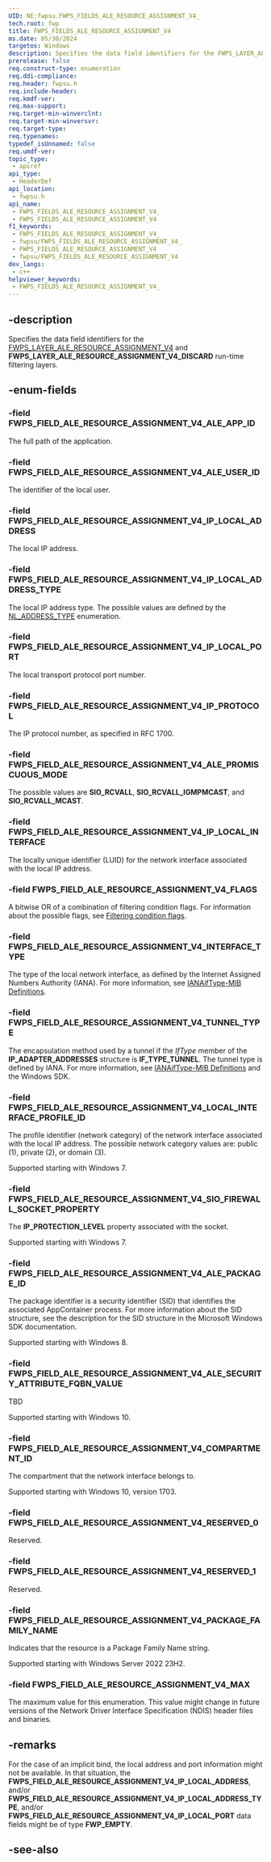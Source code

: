 ```yaml
---
UID: NE:fwpsu.FWPS_FIELDS_ALE_RESOURCE_ASSIGNMENT_V4_
tech.root: fwp
title: FWPS_FIELDS_ALE_RESOURCE_ASSIGNMENT_V4
ms.date: 05/30/2024
targetos: Windows
description: Specifies the data field identifiers for the FWPS_LAYER_ALE_RESOURCE_ASSIGNMENT_V4 and FWPS_LAYER_ALE_RESOURCE_ASSIGNMENT_V4_DISCARD run-time filtering layers.
prerelease: false
req.construct-type: enumeration
req.ddi-compliance: 
req.header: fwpsu.h
req.include-header: 
req.kmdf-ver: 
req.max-support: 
req.target-min-winverclnt: 
req.target-min-winversvr: 
req.target-type: 
req.typenames: 
typedef_isUnnamed: false
req.umdf-ver: 
topic_type:
 - apiref
api_type:
 - HeaderDef
api_location:
 - fwpsu.h
api_name:
 - FWPS_FIELDS_ALE_RESOURCE_ASSIGNMENT_V4_
 - FWPS_FIELDS_ALE_RESOURCE_ASSIGNMENT_V4
f1_keywords:
 - FWPS_FIELDS_ALE_RESOURCE_ASSIGNMENT_V4_
 - fwpsu/FWPS_FIELDS_ALE_RESOURCE_ASSIGNMENT_V4_
 - FWPS_FIELDS_ALE_RESOURCE_ASSIGNMENT_V4
 - fwpsu/FWPS_FIELDS_ALE_RESOURCE_ASSIGNMENT_V4
dev_langs:
 - c++
helpviewer_keywords:
 - FWPS_FIELDS_ALE_RESOURCE_ASSIGNMENT_V4_
---
```


## -description

Specifies the data field identifiers for the [FWPS_LAYER_ALE_RESOURCE_ASSIGNMENT_V4](./ne-fwpsu-fwps_builtin_layers.md) and **FWPS_LAYER_ALE_RESOURCE_ASSIGNMENT_V4_DISCARD** run-time filtering layers.

## -enum-fields

### -field FWPS_FIELD_ALE_RESOURCE_ASSIGNMENT_V4_ALE_APP_ID

The full path of the application.

### -field FWPS_FIELD_ALE_RESOURCE_ASSIGNMENT_V4_ALE_USER_ID

The identifier of the local user.

### -field FWPS_FIELD_ALE_RESOURCE_ASSIGNMENT_V4_IP_LOCAL_ADDRESS

The local IP address.

### -field FWPS_FIELD_ALE_RESOURCE_ASSIGNMENT_V4_IP_LOCAL_ADDRESS_TYPE

The local IP address type. The possible values are defined by the [NL_ADDRESS_TYPE](/windows/win32/api/nldef/ne-nldef-nl_address_type) enumeration.

### -field FWPS_FIELD_ALE_RESOURCE_ASSIGNMENT_V4_IP_LOCAL_PORT

The local transport protocol port number.

### -field FWPS_FIELD_ALE_RESOURCE_ASSIGNMENT_V4_IP_PROTOCOL

The IP protocol number, as specified in RFC 1700.

### -field FWPS_FIELD_ALE_RESOURCE_ASSIGNMENT_V4_ALE_PROMISCUOUS_MODE

The possible values are **SIO_RCVALL**, **SIO_RCVALL_IGMPMCAST**, and **SIO_RCVALL_MCAST**.

### -field FWPS_FIELD_ALE_RESOURCE_ASSIGNMENT_V4_IP_LOCAL_INTERFACE

The locally unique identifier (LUID) for the network interface associated with the local IP address.

### -field FWPS_FIELD_ALE_RESOURCE_ASSIGNMENT_V4_FLAGS

A bitwise OR of a combination of filtering condition flags. For information about the possible
flags, see [Filtering condition flags](/windows-hardware/drivers/network/filtering-condition-flags).

### -field FWPS_FIELD_ALE_RESOURCE_ASSIGNMENT_V4_INTERFACE_TYPE

The type of the local network interface, as defined by the Internet Assigned Numbers Authority
(IANA). For more information, see
[IANAifType-MIB Definitions](https://www.iana.org/assignments/ianaiftype-mib/ianaiftype-mib).

### -field FWPS_FIELD_ALE_RESOURCE_ASSIGNMENT_V4_TUNNEL_TYPE

The encapsulation method used by a tunnel if the
*IfType* member of the **IP_ADAPTER_ADDRESSES** structure is **IF_TYPE_TUNNEL**. The tunnel type is defined
by IANA. For more information, see
[IANAifType-MIB Definitions](https://www.iana.org/assignments/ianaiftype-mib/ianaiftype-mib) and the
Windows SDK.

### -field FWPS_FIELD_ALE_RESOURCE_ASSIGNMENT_V4_LOCAL_INTERFACE_PROFILE_ID

The profile identifier (network category) of the network interface associated with the local IP
address. The possible network category values are: public (1), private (2), or domain (3).

Supported starting with Windows 7.

### -field FWPS_FIELD_ALE_RESOURCE_ASSIGNMENT_V4_SIO_FIREWALL_SOCKET_PROPERTY

The **IP_PROTECTION_LEVEL** property associated with the socket.

Supported starting with Windows 7.

### -field FWPS_FIELD_ALE_RESOURCE_ASSIGNMENT_V4_ALE_PACKAGE_ID

The package identifier is a security identifier (SID) that identifies the associated AppContainer process. For more information about the SID structure, see the description for the SID structure in the Microsoft Windows SDK documentation.

Supported starting with Windows 8.

### -field FWPS_FIELD_ALE_RESOURCE_ASSIGNMENT_V4_ALE_SECURITY_ATTRIBUTE_FQBN_VALUE

TBD

Supported starting with Windows 10.

### -field FWPS_FIELD_ALE_RESOURCE_ASSIGNMENT_V4_COMPARTMENT_ID

The compartment that the network interface belongs to.

Supported starting with Windows 10, version 1703.

### -field FWPS_FIELD_ALE_RESOURCE_ASSIGNMENT_V4_RESERVED_0

Reserved.

### -field FWPS_FIELD_ALE_RESOURCE_ASSIGNMENT_V4_RESERVED_1

Reserved.

### -field FWPS_FIELD_ALE_RESOURCE_ASSIGNMENT_V4_PACKAGE_FAMILY_NAME

Indicates that the resource is a Package Family Name string.

Supported starting with Windows Server 2022 23H2.

### -field FWPS_FIELD_ALE_RESOURCE_ASSIGNMENT_V4_MAX

The maximum value for this enumeration. This value might change in future versions of the Network Driver Interface Specification (NDIS) header files and binaries.

## -remarks

For the case of an implicit bind, the local address and port information might not be available. In that situation, the **FWPS_FIELD_ALE_RESOURCE_ASSIGNMENT_V4_IP_LOCAL_ADDRESS**, and/or **FWPS_FIELD_ALE_RESOURCE_ASSIGNMENT_V4_IP_LOCAL_ADDRESS_TYPE**, and/or **FWPS_FIELD_ALE_RESOURCE_ASSIGNMENT_V4_IP_LOCAL_PORT** data fields might be of type **FWP_EMPTY**.

## -see-also
